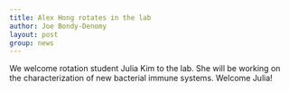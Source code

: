 ```yaml
---
title: Alex Hong rotates in the lab
author: Joe Bondy-Denomy
layout: post
group: news
---
```

We welcome rotation student Julia Kim to the lab. She will be working on the characterization of new bacterial immune systems. Welcome Julia!
